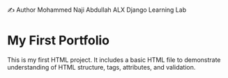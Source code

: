 ✍️ Author
Mohammed Naji Abdullah
ALX Django Learning Lab
# My First Portfolio

This is my first HTML project. It includes a basic HTML file to demonstrate understanding of HTML structure, tags, attributes, and validation.


